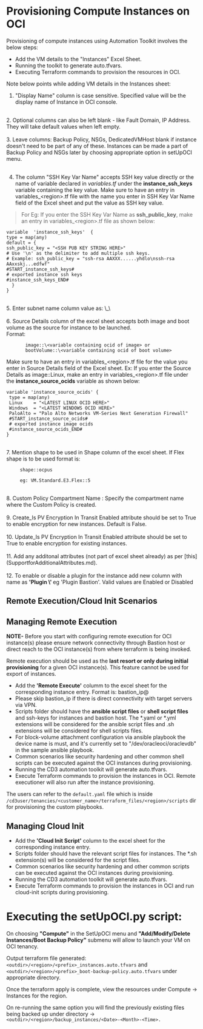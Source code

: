 # Provisioning Compute Instances on OCI

Provisioning of compute instances using Automation Toolkit involves the below steps:

- Add the VM details to the "Instances" Excel Sheet.
- Running the toolkit to generate auto.tfvars.
- Executing Terraform commands to provision the resources in OCI.

Note below points while adding VM details in the Instances sheet:

1. "Display Name" column is case sensitive. Specified value will be the display name of Instance in OCI console. <br>
 <br>
2. Optional columns can also be left blank - like Fault Domain, IP Address. They will take default values when left empty. <br>
 <br>
3. Leave columns: Backup Policy, NSGs, DedicatedVMHost blank if instance doesn't need to be part of any of these. Instances can be made a part of Backup Policy and NSGs later by choosing appropriate option in setUpOCI menu. <br>
 <br>

4. The column "SSH Key Var Name" accepts SSH key value directly or the name of variable declared in *variables.tf* under the  **instance_ssh_keys** variable containing the key value. Make sure to have an entry in variables_\<region>.tf file with the name you enter in SSH Key Var Name field of the Excel sheet and put the value as SSH key value. <br>

>For Eg: If you enter the SSH Key Var Name as **ssh_public_key**, make an entry in variables_\<region>.tf file as shown below:
 
    variable  'instance_ssh_keys'  {
    type = map(any)
    default = {
    ssh_public_key = "<SSH PUB KEY STRING HERE>"
    # Use '\n' as the delimiter to add multiple ssh keys.
    # Example: ssh_public_key = "ssh-rsa AAXXX......yhdlo\nssh-rsa AAxxskj...edfwf"
    #START_instance_ssh_keys#
    # exported instance ssh keys
    #instance_ssh_keys_END#
      }
    } 
    
<br>
5. Enter subnet name column value as: \<vcn-name>_\<subnet-name> <br>
<br>
6. Source Details column of the excel sheet accepts both image and boot volume as the source for instance to be launched. <br>
   Format:
   
           image::\<variable containing ocid of image> or
           bootVolume::\<variable containing ocid of boot volume>

Make sure to have an entry in variables_\<region>.tf file for the value you enter in Source Details field of the Excel sheet.
Ex: If you enter the Source Details as image::Linux, make an entry in variables_\<region>.tf file under the **instance_source_ocids** variable as shown below:


    variable 'instance_source_ocids' {
     type = map(any)
     Linux    = "<LATEST LINUX OCID HERE>"
     Windows  = "<LATEST WINDOWS OCID HERE>"
     PaloAlto = "Palo Alto Networks VM-Series Next Generation Firewall"
     #START_instance_source_ocids#
     # exported instance image ocids
     #instance_source_ocids_END#
    }
<br>
7. Mention shape to be used in Shape column of the excel sheet. If Flex shape is to be used format is:


         shape::ocpus

         eg: VM.Standard.E3.Flex::5

<br>
8. Custom Policy Compartment Name : Specify the compartment name where the Custom Policy is created. <br>
<br>
9. Create_Is PV Encryption In Transit Enabled attribute should be set to True to enable encryption for new instances. Default is False. <br>
<br>
10. Update_Is PV Encryption In Transit Enabled attribute should be set to True to enable encryption for existing instances. <br>
<br>
11. Add any additonal attributes (not part of excel sheet already) as per  [this](SupportforAdditionalAttributes.md). <br>
<br>
12. To enable or disable a plugin for the instance add new column with name as <b>'Plugin \<plugin-name-in-console>' </b> eg 'Plugin Bastion'.
    Valid values are Enabled or Disabled <br>


## Remote Execution/Cloud Init Scenarios 
## Managing Remote Execution

**NOTE-**
Before you start with configuring remote execution for OCI instance(s) please ensure network connectivity through Bastion host or direct reach to the OCI instance(s) from where terraform is being invoked.

Remote execution should be used as the **last resort or only during initial provisioning** for a given OCI instance(s). This feature cannot be used for export of instances.

 - Add the **'Remote Execute'** columm to the excel sheet for the corresponding instance entry. Format is: bastion_ip@<scriptname> 
 - Please skip bastion_ip if there is direct connectivity with target servers via VPN.
 - Scripts folder should have the **ansible script files** or **shell script files** and ssh-keys for instances and bastion host. The *.yaml or *.yml extensions will be considered for the ansible script files and .sh extensions will be considered for shell scripts files.
 - For block-volume attachment configuration via ansible playbook the device name is must, and it's currently set to "/dev/oracleoci/oraclevdb" in the sample ansible playbook.
 - Common scenarios like security hardening and other common shell scripts can be executed against the OCI instances during provisioning.
 - Running the CD3 automation toolkit will generate auto.tfvars.
 - Execute Terraform commands to provision the instances in OCI. Remote executioner will also run after the instance provisioning.

 The users can refer to the ```default.yaml``` file which is inside ```/cd3user/tenancies/<customer_name>/terraform_files/<region>/scripts``` dir for provisioning the custom playbooks.
 

## Managing Cloud Init
 
 - Add the **'Cloud Init Script'** column to the excel sheet for the corresponding instance entry.
 - Scripts folder should have the relevant script files for instances. The *.sh extension(s) will be considered for the script files.
 - Common scenarios like security hardening and other common scripts can be executed against the OCI instances during provisioning.
 - Running the CD3 automation toolkit will generate auto.tfvars.
 - Execute Terraform commands to provision the instances in OCI and run cloud-init scripts during provisioning.


# Executing the setUpOCI.py script:

On choosing **"Compute"** in the SetUpOCI menu and **"Add/Modify/Delete Instances/Boot Backup Policy"** submenu will allow to launch your VM on OCI tenancy.

Output terraform file generated: ```<outdir>/<region>/<prefix>_instances.auto.tfvars``` and ```<outdir>/<region>/<prefix>_boot-backup-policy.auto.tfvars```  under  appropriate <region> directory.

Once the terraform apply is complete, view the resources under Compute -> Instances for the region.

On re-running the same option you will find the previously existing files being backed up under directory →   ```<outdir>/<region>/backup_instances/<Date>-<Month>-<Time>.```



<br><br>
<div align='center'>
  
</div>
